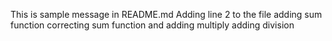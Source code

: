 This is sample message in README.md
Adding line 2 to the file
adding sum function
correcting sum function and adding multiply
adding division
